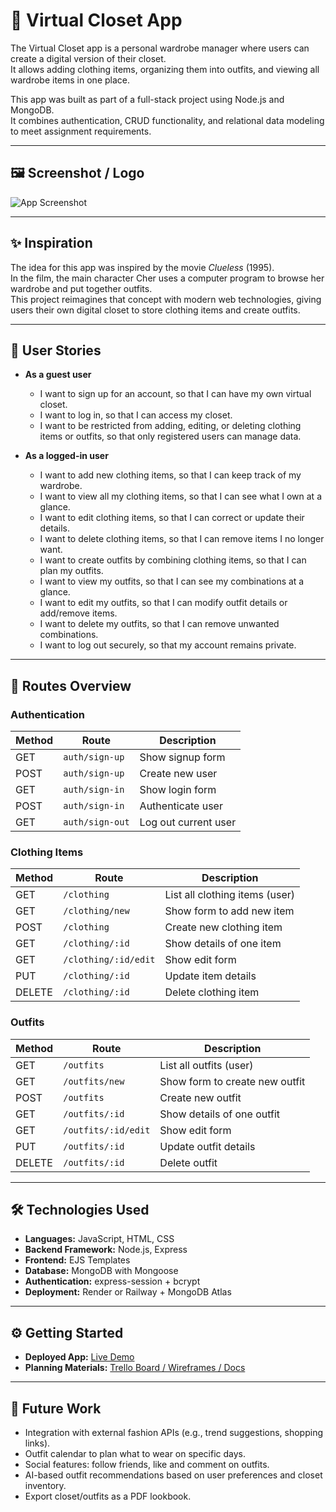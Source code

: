 # 👗 Virtual Closet App

The Virtual Closet app is a personal wardrobe manager where users can create a digital version of their closet.  
It allows adding clothing items, organizing them into outfits, and viewing all wardrobe items in one place.  

This app was built as part of a full-stack project using Node.js and MongoDB.  
It combines authentication, CRUD functionality, and relational data modeling to meet assignment requirements.  

---

## 🖼️ Screenshot / Logo
![App Screenshot](screenshot.png)  

---

## ✨ Inspiration
The idea for this app was inspired by the movie *Clueless* (1995).  
In the film, the main character Cher uses a computer program to browse her wardrobe and put together outfits.  
This project reimagines that concept with modern web technologies, giving users their own digital closet to store clothing items and create outfits.

---

## 📌 User Stories

- **As a guest user**  
  - I want to sign up for an account, so that I can have my own virtual closet.  
  - I want to log in, so that I can access my closet.  
  - I want to be restricted from adding, editing, or deleting clothing items or outfits, so that only registered users can manage data.  

- **As a logged-in user**  
  - I want to add new clothing items, so that I can keep track of my wardrobe.  
  - I want to view all my clothing items, so that I can see what I own at a glance.  
  - I want to edit clothing items, so that I can correct or update their details.  
  - I want to delete clothing items, so that I can remove items I no longer want.  
  - I want to create outfits by combining clothing items, so that I can plan my outfits.  
  - I want to view my outfits, so that I can see my combinations at a glance.  
  - I want to edit my outfits, so that I can modify outfit details or add/remove items.  
  - I want to delete my outfits, so that I can remove unwanted combinations.  
  - I want to log out securely, so that my account remains private.  

---

## 📂 Routes Overview

### Authentication
| Method | Route        | Description             |
|--------|-------------|-------------------------|
| GET    | `auth/sign-up`   | Show signup form        |
| POST   | `auth/sign-up`   | Create new user         |
| GET    | `auth/sign-in`    | Show login form         |
| POST   | `auth/sign-in`    | Authenticate user       |
| GET    | `auth/sign-out`   | Log out current user    |

### Clothing Items
| Method | Route              | Description                     |
|--------|-------------------|---------------------------------|
| GET    | `/clothing`       | List all clothing items (user)  |
| GET    | `/clothing/new`   | Show form to add new item       |
| POST   | `/clothing`       | Create new clothing item        |
| GET    | `/clothing/:id`   | Show details of one item        |
| GET    | `/clothing/:id/edit` | Show edit form              |
| PUT    | `/clothing/:id`   | Update item details             |
| DELETE | `/clothing/:id`   | Delete clothing item            |

### Outfits
| Method | Route             | Description                     |
|--------|------------------|---------------------------------|
| GET    | `/outfits`       | List all outfits (user)         |
| GET    | `/outfits/new`   | Show form to create new outfit  |
| POST   | `/outfits`       | Create new outfit               |
| GET    | `/outfits/:id`   | Show details of one outfit      |
| GET    | `/outfits/:id/edit` | Show edit form               |
| PUT    | `/outfits/:id`   | Update outfit details           |
| DELETE | `/outfits/:id`   | Delete outfit                   |

---

## 🛠️ Technologies Used

- **Languages:** JavaScript, HTML, CSS  
- **Backend Framework:** Node.js, Express  
- **Frontend:** EJS Templates  
- **Database:** MongoDB with Mongoose  
- **Authentication:** express-session + bcrypt  
- **Deployment:** Render or Railway + MongoDB Atlas  

---

## ⚙️ Getting Started

- **Deployed App:** [Live Demo](https://your-deployed-app-link.com)  
- **Planning Materials:** [Trello Board / Wireframes / Docs](https://trello.com/invite/b/68cfdb04cd1a41da3d331923/ATTI33fb665c90d835021aeb1e0563a0c5f9AE633675/virtual-closet)

---

## 🚀 Future Work

- Integration with external fashion APIs (e.g., trend suggestions, shopping links).  
- Outfit calendar to plan what to wear on specific days.  
- Social features: follow friends, like and comment on outfits.  
- AI-based outfit recommendations based on user preferences and closet inventory.  
- Export closet/outfits as a PDF lookbook.  
